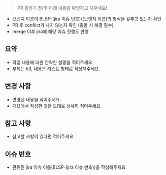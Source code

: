 > PR 올리기 전/후 아래 내용을 확인하고 지우세요!

- 브랜치 이름이 BLSP-(jira 이슈 번호)/(브랜치 이름)의 형식을 갖추고 있는지 확인
- PR 후 conflict가 나지 않는지 확인 (충돌 시 해결 필수)
- merge 이후 jira에 해당 이슈 진행도 반영

## 요약

- 작업 내용에 대한 간략한 설명을 적어주세요.
- 부제는 h3, 내용은 리스트 형태로 작성해주세요.

## 변경 사항

- 변경된 내용을 적어주세요.
- 개요에서 작성한 것을 토대로 상세히 적어주세요.

## 참고 사항

- 참고할 사항이 있다면 적어주세요.

## 이슈 번호

- 관련된 jira 이슈 이름(BLSP-(jira 이슈 번호))을 작성해주세요.
